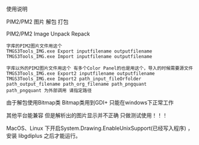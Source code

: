 使用说明


PIM2/PM2 图片 解包 打包

PIM2/PM2 Image Unpack Repack


```shell
字库的PIM2图片文件用这个 
TMGS3Tools_IMG.exe Export inputfilename outputfilename
TMGS3Tools_IMG.exe Import inputfilename outputfilename

字库以外的PIM2图片文件用这个 有多个Color Panel的也是用这个，导入的时候需要源文件
TMGS3Tools_IMG.exe Export2 inputfilename outputfilename
TMGS3Tools_IMG.exe Import2 path_input_fileOrfolder path_output_filename path_org_filename path_pngquant
path_pngquant 为外部调用 请指定路径

```

由于解包使用Bitmap类 Bitmap类用到GDI+ 只能在windows下正常工作

其他平台能兼容 但是解析出的图片显示并不正确 只做测试使用！！！

MacOS、Linux 下开启System.Drawing.EnableUnixSupport(已经写入程序) ，安装 libgdiplus 之后才能运行。

